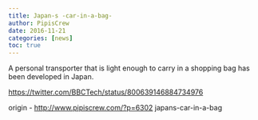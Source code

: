 ```yaml
---
title: Japan-s -car-in-a-bag-
author: PipisCrew
date: 2016-11-21
categories: [news]
toc: true
---
```


A personal transporter that is light enough to carry in a shopping bag has been developed in Japan.

https://twitter.com/BBCTech/status/800639146884734976

origin - http://www.pipiscrew.com/?p=6302 japans-car-in-a-bag